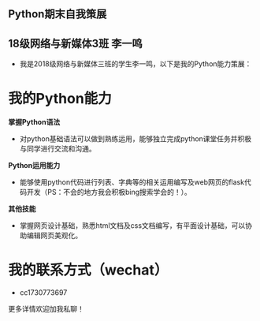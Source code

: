 ## Python期末自我策展
## 18级网络与新媒体3班 李一鸣

- 我是2018级网络与新媒体三班的学生李一鸣，以下是我的Python能力策展：

# 我的Python能力

   **掌握Python语法**
   - 对python基础语法可以做到熟练运用，能够独立完成python课堂任务并积极与同学进行交流和沟通。
   
   **Python运用能力**
   - 能够使用python代码进行列表、字典等的相关运用编写及web网页的flask代码开发（PS：不会的地方我会积极bing搜索学会的！）。
   
   **其他技能**
   - 掌握网页设计基础，熟悉html文档及css文档编写，有平面设计基础，可以协助编辑网页美观化。
   
# 我的联系方式（wechat）
   - cc1730773697

更多详情欢迎加我私聊！
